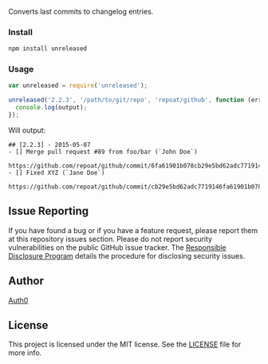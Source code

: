 Converts last commits to changelog entries.

### Install

```sh
npm install unreleased
```

### Usage

```js
var unreleased = require('unreleased');

unreleased('2.2.3', '/path/to/git/repo', 'repoat/github', function (err, output) {
  console.log(output);
});

```

Will output:

```
## [2.2.3] - 2015-05-07
- [] Merge pull request #89 from foo/bar (`John Doe`)
  https://github.com/repoat/github/commit/6fa61901b078cb29e5bd62adc77191406860b5aa
- [] Fixed XYZ (`Jane Doe`)
  https://github.com/repoat/github/commit/cb29e5bd62adc7719146fa61901b078cb2111111
```
## Issue Reporting

If you have found a bug or if you have a feature request, please report them at this repository issues section. Please do not report security vulnerabilities on the public GitHub issue tracker. The [Responsible Disclosure Program](https://auth0.com/whitehat) details the procedure for disclosing security issues.

## Author

[Auth0](auth0.com)

## License

This project is licensed under the MIT license. See the [LICENSE](LICENSE) file for more info.
